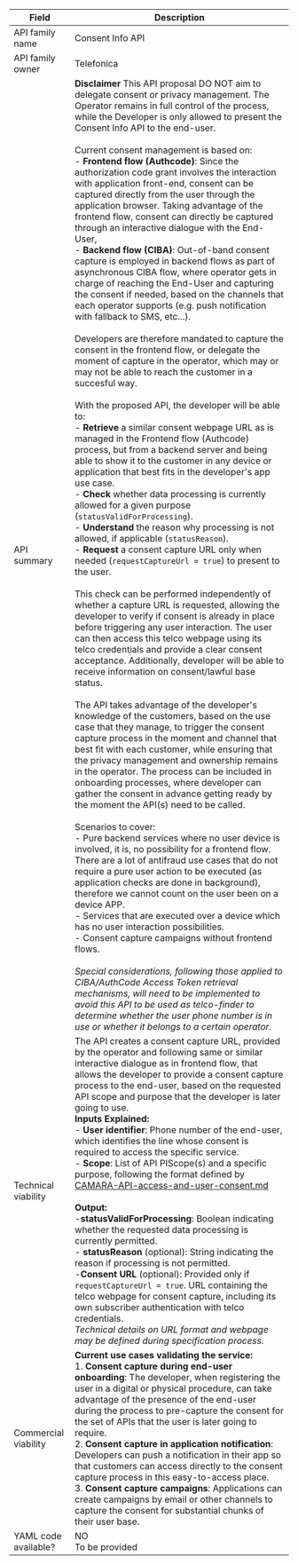 | **Field** | Description |
| ---- | ----- |
| API family name | Consent Info API|
| API family owner | Telefonica |
| API summary | **Disclaimer** This API proposal DO NOT aim to delegate consent or privacy management. The Operator remains in full control of the process, while the Developer is only allowed to present the Consent Info API to the end-user.<br><br>Current consent management is based on: <br>- **Frontend flow (Authcode)**: Since the authorization code grant involves the interaction with application front-end, consent can be captured directly from the user through the application browser. Taking advantage of the frontend flow, consent can directly be captured through an interactive dialogue with the End-User,  <br>- **Backend flow (CIBA)**: Out-of-band consent capture is employed in backend flows as part of asynchronous CIBA flow, where operator gets in charge of reaching the End-User and capturing the consent if needed, based on the channels that each operator supports (e.g. push notification with fallback to SMS, etc...).<br> <br> Developers are therefore mandated to capture the consent in the frontend flow, or delegate the moment of capture in the operator, which may or may not be able to reach the customer in a succesful way. <br><br> With the proposed API, the developer will be able to: <br>- **Retrieve** a similar consent webpage URL as is managed in the Frontend flow (Authcode) process, but from a backend server and being able to show it to the customer in any device or application that best fits in the developer's app use case. <br> - **Check** whether data processing is currently allowed for a given purpose (`statusValidForProcessing`).<br>- **Understand** the reason why processing is not allowed, if applicable (`statusReason`). <br>- **Request** a consent capture URL only when needed (`requestCaptureUrl = true`) to present to the user. <br><br>This check can be performed independently of whether a capture URL is requested, allowing the developer to verify if consent is already in place before triggering any user interaction. The user can then access this telco webpage using its telco credentials and provide a clear consent acceptance. Additionally, developer will be able to receive information on consent/lawful base status.<br><br>The API takes advantage of the developer's knowledge of the customers, based on the use case that they manage, to trigger the consent capture process in the moment and channel that best fit with each customer, while ensuring that the privacy management and ownership remains in the operator. The process can be included in onboarding processes, where developer can gather the consent in advance getting ready by the moment the API(s) need to be called. <br><br> Scenarios to cover:<br> - Pure backend services where no user device is involved, it is, no possibility for a frontend flow. There are a lot of antifraud use cases that do not require a pure user action to be executed (as application checks are done in background), therefore we cannot count on the user been on a device APP. <br> - Services that are executed over a device which has no user interaction possibilities.<br> - Consent capture campaigns without frontend flows. <br><br> _Special considerations, following those applied to CIBA/AuthCode Access Token retrieval mechanisms, will need to be implemented to avoid this API to be used as telco-finder to determine whether the user phone number is in use or whether it belongs to a certain operator._  |
| Technical viability | The API creates a consent capture URL, provided by the operator and following same or similar interactive dialogue as in frontend flow, that allows the developer to provide a consent capture process to the end-user, based on the requested API scope and purpose that the developer is later going to use. <br>**Inputs Explained:**<br>- **User identifier**: Phone number of the end-user, which identifies the line whose consent is required to access the specific service.<br>- **Scope**: List of API PIScope(s) and a specific  purpose, following the format defined by [CAMARA-API-access-and-user-consent.md](https://github.com/camaraproject/IdentityAndConsentManagement/blob/main/documentation/CAMARA-API-access-and-user-consent.md) <br><br>**Output:** <br>-**statusValidForProcessing**: Boolean indicating whether the requested data processing is currently permitted.<br>- **statusReason** (optional): String indicating the reason if processing is not permitted. <br> -**Consent URL** (optional): Provided only if `requestCaptureUrl = true`. URL containing the telco webpage for consent capture, including its own subscriber authentication with telco credentials. <br> _Technical details on URL format and webpage may be defined during specification process._|
| Commercial viability | **Current use cases validating the service:**<br> 1. **Consent capture during end-user onboarding**: The developer, when registering the user in a digital or physical procedure, can take advantage of the presence of the end-user during the process to pre-capture the consent for the set of APIs that the user is later going to require. <br> 2. **Consent capture in application notification**: Developers can push a notification in their app so that customers can access directly to the consent capture process in this easy-to-access place. <br> 3. **Consent capture campaigns**: Applications can create campaigns by email or other channels to capture the consent for substantial chunks of their user base. | 
| YAML code available? | NO<br> To be provided  |
